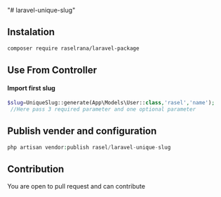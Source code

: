 "# laravel-unique-slug" 
 ## Instalation
 ```sh 
 composer require raselrana/laravel-package 
```
 ## Use From Controller
 #### Import first slug
```php
$slug=UniqueSlug::generate(App\Models\User::class,'rasel','name');
 //Here pass 3 required parameter and one optional parameter
 ```
 ## Publish vender and configuration
 ```php
 php artisan vendor:publish rasel/laravel-unique-slug
 ```
## Contribution
You are open to pull request and can contribute

